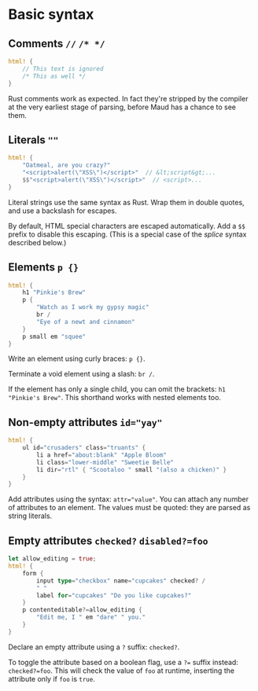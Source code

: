 # Basic syntax

## Comments `//` `/* */`

```rust
html! {
    // This text is ignored
    /* This as well */
}
```

Rust comments work as expected. In fact they're stripped by the compiler at the very earliest stage of parsing, before Maud has a chance to see them.

## Literals `""`

```rust
html! {
    "Oatmeal, are you crazy?"
    "<script>alert(\"XSS\")</script>"  // &lt;script&gt;...
    $$"<script>alert(\"XSS\")</script>"  // <script>...
}
```

Literal strings use the same syntax as Rust. Wrap them in double quotes, and use a backslash for escapes.

By default, HTML special characters are escaped automatically. Add a `$$` prefix to disable this escaping. (This is a special case of the *splice* syntax described below.)

## Elements `p {}`

```rust
html! {
    h1 "Pinkie's Brew"
    p {
        "Watch as I work my gypsy magic"
        br /
        "Eye of a newt and cinnamon"
    }
    p small em "squee"
}
```

Write an element using curly braces: `p {}`.

Terminate a void element using a slash: `br /`.

If the element has only a single child, you can omit the brackets: `h1 "Pinkie's Brew"`. This shorthand works with nested elements too.

## Non-empty attributes `id="yay"`

```rust
html! {
    ul id="crusaders" class="truants" {
        li a href="about:blank" "Apple Bloom"
        li class="lower-middle" "Sweetie Belle"
        li dir="rtl" { "Scootaloo " small "(also a chicken)" }
    }
}
```

Add attributes using the syntax: `attr="value"`. You can attach any number of attributes to an element. The values must be quoted: they are parsed as string literals.

## Empty attributes `checked?` `disabled?=foo`

```rust
let allow_editing = true;
html! {
    form {
        input type="checkbox" name="cupcakes" checked? /
        " "
        label for="cupcakes" "Do you like cupcakes?"
    }
    p contenteditable?=allow_editing {
        "Edit me, I " em "dare" " you."
    }
}
```

Declare an empty attribute using a `?` suffix: `checked?`.

To toggle the attribute based on a boolean flag, use a `?=` suffix instead: `checked?=foo`. This will check the value of `foo` at runtime, inserting the attribute only if `foo` is `true`.

